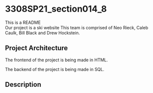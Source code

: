 # 3308SP21_section014_8
This is a README  
Our project is a ski website
This team is comprised of Neo Rieck, Caleb Caulk, Bill Black and Drew Hockstein.

## Project Architecture

The frontend of the project is being made in HTML.

The backend of the project is being made in SQL.

## Description
